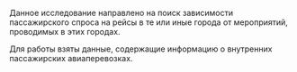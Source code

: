 Данное исследование направлено на поиск зависимости пассажирского спроса на рейсы в те или иные города от мероприятий, проводимых в этих городах. 

Для работы взяты данные, содержащие информацию о внутренних пассажирских авиаперевозках. 
